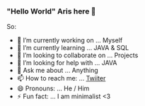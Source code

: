 ### "Hello World" Aris here 👋

So:

- 🔭 I’m currently working on ... Myself
- 🌱 I’m currently learning ... JAVA & SQL
- 👯 I’m looking to collaborate on ... Projects
- 🤔 I’m looking for help with ... JAVA
- 💬 Ask me about ... Anything
- 📫 How to reach me: ... [Twiiter](https://twitter.com/_pallasidis_)
- 😄 Pronouns: ... He / Him
- ⚡ Fun fact: ... I am minimalist <3

